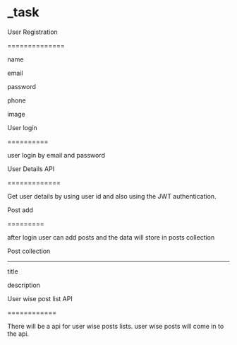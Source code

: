 # _task
User Registration

==============

name

email

password

phone

image

 

User login

==========

user login by email and password

 

User Details API

=============

Get user details by using user id and also using the JWT authentication.

 

Post add

=========

after login user can add posts and the data will store in posts collection

 

Post collection

--------------------

title

description

 

User wise post list API

============

There will be a api for user wise posts lists. user wise posts will come in to the api.
